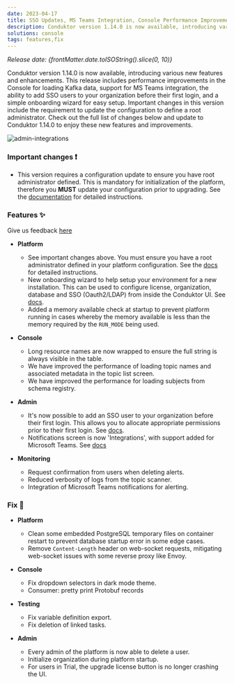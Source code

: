 ```yaml
---
date: 2023-04-17
title: SSO Updates, MS Teams Integration, Console Performance Improvements, and Easy Onboarding
description: Conduktor version 1.14.0 is now available, introducing various new features and enhancements. This release includes performance improvements in the Console for loading Kafka data, support for MS Teams integration, the ability to add SSO users to your organization before their first login, and a simple onboarding wizard for easy setup.
solutions: console
tags: features,fix
---
```


*Release date: {frontMatter.date.toISOString().slice(0, 10)}*

Conduktor version 1.14.0 is now available, introducing various new features and enhancements. This release includes performance improvements in the Console for loading Kafka data, support for MS Teams integration, the ability to add SSO users to your organization before their first login, and a simple onboarding wizard for easy setup. Important changes in this version include the requirement to update the configuration to define a root administrator. Check out the full list of changes below and update to Conduktor 1.14.0 to enjoy these new features and improvements.

![admin-integrations](https://user-images.githubusercontent.com/2573301/232781884-8ee1fea7-cc6a-450c-9851-c0e49cbed59c.jpeg)

### Important changes ❗

- This version requires a configuration update to ensure you have root administrator defined. This is mandatory for initialization of the platform, therefore you **MUST** update your configuration prior to upgrading. See the [documentation](https://docs.conduktor.io/platform/get-started/support/important-notices/#important-change-when-updating-to-conduktor-1140-april-18-2023) for detailed instructions.

### Features ✨

Give us feedback [here](https://conduktor.io/roadmap)

- **Platform**

  - See important changes above. You must ensure you have a root administrator defined in your platform configuration. See the [docs](https://docs.conduktor.io/platform/get-started/support/important-notices/#important-change-when-updating-to-conduktor-1140-april-18-2023) for detailed instructions.
  - New onboarding wizard to help setup your environment for a new installation. This can be used to configure license, organization, database and SSO (Oauth2/LDAP) from inside the Conduktor UI. See [docs](https://docs.conduktor.io/platform/get-started/installation/get-started/docker/).
  - Added a memory available check at startup to prevent platform running in cases whereby the memory available is less than the memory required by the `RUN_MODE` being used.

- **Console**

  - Long resource names are now wrapped to ensure the full string is always visible in the table.
  - We have improved the performance of loading topic names and associated metadata in the topic list screen.
  - We have improved the performance for loading subjects from schema registry.

- **Admin**
  <!-- markdown-link-check-disable -->

  - It's now possible to add an SSO user to your organization before their first login. This allows you to allocate appropriate permissions prior to their first login. See [docs](https://docs.conduktor.io/platform/configuration/user-authentication/configure-sso/#manage-permissions-of-users-before-they-login).
  - Notifications screen is now 'Integrations', with support added for Microsoft Teams. See [docs](https://docs.conduktor.io/platform/admin/integrations/)
  <!-- markdown-link-check-enable -->

- **Monitoring**

  - Request confirmation from users when deleting alerts.
  - Reduced verbosity of logs from the topic scanner.
  - Integration of Microsoft Teams notifications for alerting.

### Fix 🔨

- **Platform**

  - Clean some embedded PostgreSQL temporary files on container restart to prevent database startup error in some edge cases.
  - Remove `Content-Length` header on web-socket requests, mitigating web-socket issues with some reverse proxy like Envoy.

- **Console**

  - Fix dropdown selectors in dark mode theme.
  - Consumer: pretty print Protobuf records

- **Testing**

  - Fix variable definition export.
  - Fix deletion of linked tasks.

- **Admin**

  - Every admin of the platform is now able to delete a user.
  - Initialize organization during platform startup.
  - For users in Trial, the upgrade license button is no longer crashing the UI.
